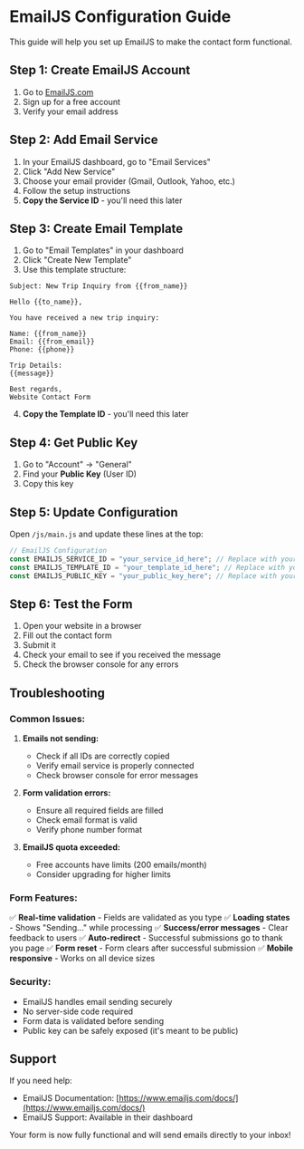 # EmailJS Configuration Guide

This guide will help you set up EmailJS to make the contact form functional.

## Step 1: Create EmailJS Account

1. Go to [EmailJS.com](https://www.emailjs.com/)
2. Sign up for a free account
3. Verify your email address

## Step 2: Add Email Service

1. In your EmailJS dashboard, go to "Email Services"
2. Click "Add New Service"
3. Choose your email provider (Gmail, Outlook, Yahoo, etc.)
4. Follow the setup instructions
5. **Copy the Service ID** - you'll need this later

## Step 3: Create Email Template

1. Go to "Email Templates" in your dashboard
2. Click "Create New Template"
3. Use this template structure:

```
Subject: New Trip Inquiry from {{from_name}}

Hello {{to_name}},

You have received a new trip inquiry:

Name: {{from_name}}
Email: {{from_email}}
Phone: {{phone}}

Trip Details:
{{message}}

Best regards,
Website Contact Form
```

4. **Copy the Template ID** - you'll need this later

## Step 4: Get Public Key

1. Go to "Account" → "General"
2. Find your **Public Key** (User ID)
3. Copy this key

## Step 5: Update Configuration

Open `/js/main.js` and update these lines at the top:

```javascript
// EmailJS Configuration
const EMAILJS_SERVICE_ID = "your_service_id_here"; // Replace with your Service ID
const EMAILJS_TEMPLATE_ID = "your_template_id_here"; // Replace with your Template ID  
const EMAILJS_PUBLIC_KEY = "your_public_key_here"; // Replace with your Public Key
```

## Step 6: Test the Form

1. Open your website in a browser
2. Fill out the contact form
3. Submit it
4. Check your email to see if you received the message
5. Check the browser console for any errors

## Troubleshooting

### Common Issues:

1. **Emails not sending:**
   - Check if all IDs are correctly copied
   - Verify email service is properly connected
   - Check browser console for error messages

2. **Form validation errors:**
   - Ensure all required fields are filled
   - Check email format is valid
   - Verify phone number format

3. **EmailJS quota exceeded:**
   - Free accounts have limits (200 emails/month)
   - Consider upgrading for higher limits

### Form Features:

✅ **Real-time validation** - Fields are validated as you type
✅ **Loading states** - Shows "Sending..." while processing
✅ **Success/error messages** - Clear feedback to users
✅ **Auto-redirect** - Successful submissions go to thank you page
✅ **Form reset** - Form clears after successful submission
✅ **Mobile responsive** - Works on all device sizes

### Security:

- EmailJS handles email sending securely
- No server-side code required
- Form data is validated before sending
- Public key can be safely exposed (it's meant to be public)

## Support

If you need help:
- EmailJS Documentation: [https://www.emailjs.com/docs/](https://www.emailjs.com/docs/)
- EmailJS Support: Available in their dashboard

Your form is now fully functional and will send emails directly to your inbox!
